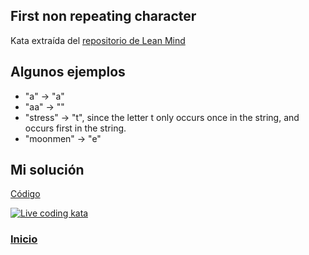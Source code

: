 ## First non repeating character

Kata extraída del [repositorio de Lean Mind](https://github.com/lean-mind/katas-formacion/tree/main/firstNonRepeatingCharacter)

## Algunos ejemplos

- "a" -> "a"
- "aa" -> ""
- "stress" -> "t", since the letter t only occurs once in the string, and occurs first in the string.
- "moonmen" -> "e"

[original-kata]:https://www.codewars.com/kata/52bc74d4ac05d0945d00054e

## Mi solución

[Código](test_main.py)

[![Live coding kata](http://img.youtube.com/vi/0SnvGYrAVzE/0.jpg)](https://youtu.be/0SnvGYrAVzE)

### [Inicio](../README.md)
